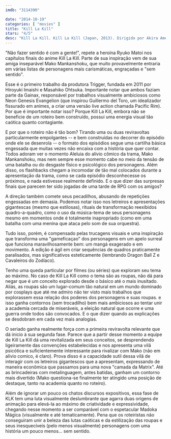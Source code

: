 ```yaml
---
imdb: "3114390"

date: "2014-10-19"
categories: [ "movies" ]
title: "Kill La Kill"
stars: "4/5"
desc: "Kill La Kill. Kill La Kill (Japan, 2013). Dirigido por Akira Amemiya, Hiroyuki Imaishi, Alex Von David. Escrito por Kazuki Nakashima, Alex Von David. Com Ami Koshimizu, Aya Suzaki, Toshihiko Seki, Shin'ichirô Miki, Zach Aguilar, Ryôka Yuzuki, Ayumi Fujimura, Christine Marie Cabanos, Erica Mendez."
---
```

"Não fazer sentido é com a gente!", repete a heroína Ryuko Matoi nos capítulos finais do anime Kill La Kill. Parte de sua inspiração vem de sua amiga inseparável Mako Mankanshoku, que muito provavelmente entraria em várias listas de personagens mais carismáticas, engraçadas e "sem sentido".

Esse é o primeiro trabalho da produtora Trigger, fundada em 2011 por Hiroyuki Imaishi e Masahiko Ohtsuka. Importante notar que ambos faziam parte da Gainax, responsável por trabalhos visualmente ambiciosos como Neon Genesis Evangelion (que inspirou Guillermo del Toro, um idealizador fissurado em animes, a criar uma versão live action chamada Pacific Rim). Por que é importante notar isso? Porque Kill La Kill, embora não se beneficie de um roteiro bem construído, possui uma energia visual tão caótica quanto contagiante.

E por que o roteiro não é tão bom? Tirando uma ou duas reviravoltas particularmente empolgantes -- e bem construídas no decorrer do episódio onde ele se desenrola -- o formato dos episódios segue uma cartilha básica engessada que muitas vezes não encaixa com a história que quer contar. Todos adoram ver o momento Aleluia do alívio cômico da trama, Mako Mankanshoku, mas nem sempre esse momento cabe no meio da tensão de uma batalha ou do desgaste físico e psicológico dos personagens. Além disso, os flashbacks chegam a incomodar de tão mal colocados durante a apresentação da trama, como se cada episódio desconhecesse os próximos, e nada estivesse realmente definido. E o que dizer das surpresas finais que parecem ter sido jogadas de uma tarde de RPG com os amigos?

A direção também comete seus pecadilhos, abusando de repetições engessadas em demasia. Podemos notar isso nos letreiros e apresentações gigantescas (mesmo que estilosas), rituais de transformação reexibidos quadro-a-quadro, como o uso da música-tema de seus personagens mesmo em momentos onde é totalmente inapropriado (como em uma batalha com uma menina que ataca pelo som de sua orquestra).

Tudo isso, porém, é compensado pelas trucagens visuais e uma inspiração que transforma uma "gameficaçao" dos personagens em um apelo surreal que funciona maravilhosamente bem: um mangá exagerado e em movimento. A edição é ágil em criar sequências de quadros praticamente paralisados, mas significativos esteticamente (lembrando Dragon Ball Z e Cavaleiros do Zodíaco).

Tenho uma queda particular por filmes (ou séries) que exploram seu tema ao máximo. No caso de Kill La Kill como o tema são as roupas, não dá para negar que é um conceito explorado desde o básico até o mais inusitado. Aliás, as roupas são um lugar-comum tão natural em um mundo dominado por cosplays que até me admiro não ter visto mais trabalhos que explorassem essa relação dos poderes dos personagens e suas roupas. e isso ganha contornos (sem trocadilho) bem mais ambiciosos ao tentar unir a academia cercada de miseráveis, a eleição natural que ocorre e uma guerra onde todos são convocados. E o que dizer quando as explicações se desdobram em cada vez mais analogias.

O seriado ganha realmente força com a primeira reviravolta relevante que dá inicio à sua segunda fase. Parece que a partir desse momento a equipe de Kill La Kill dá uma revitalizada em seus conceitos, se desprendendo ligeiramente das convenções estabelecidas e nos apresenta uma vilã psicótica e suficientemente interessante para rivalizar com Mako (não em alívio comico, é claro). Prova disso é a capacidade sutil dessa vilã de interagir com os letreiros gigantescos que a apresentam, expressando de maneira econômica que passamos para uma nova "camada da Matrix". Até as brincadeiras com metalinguagem, antes batidas, ganham um contorno mais divertido (Mako questiona-se finalmente ter atingido uma posição de destaque, tanto na academia quanto no roteiro). 

Além de ignorar um pouco os chatos discursos expositivos, essa fase de KLK tem uma luta visualmente deslumbrante que agarra duas origens de animação para elevá-la ao máximo de criatividade e expressividade, chegando nesse momento a ser comparável com o espetacular Madoka Mágica (visualmente e até tematicamente). Pena que os roteiristas não conseguiram unir a beleza das lutas caóticas e da estilização das roupas e seus inesquecíveis (pelo menos visualmente) personagens com uma história um pouco menos... sem sentido.
